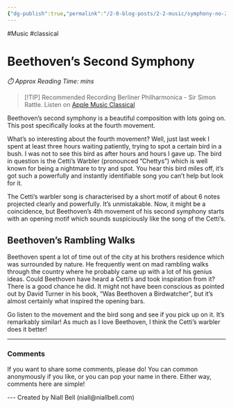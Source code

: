 ```yaml
---
{"dg-publish":true,"permalink":"/2-0-blog-posts/2-2-music/symphony-no-2-iv-op36-beethoven/","title":"Symphony No. 2 IV Op 36","hide":true,"tags":["Music","composers","classical"],"noteIcon":null,"created":"2024-04-18T22:53:02.000+01:00","updated":"2024-11-06T16:37:55.220+00:00"}
---
```


#Music #classical 
# Beethoven’s Second Symphony
<p id="reading-time" style="font-style: italic;">⏱️ Approx Reading Time:  <span id="inserted-text"></span> mins</p>

> [!TIP] Recommended Recording 
> Berliner Philharmonica - Sir Simon Rattle. Listen on [Apple Music Classical](https://classical.music.apple.com/gb/recording/ludwig-van-beethoven-1770-pp24-1458733549?l=en-GB)

Beethoven’s second symphony is a beautiful composition with lots going on. This post specifically looks at the fourth movement.

What’s so interesting about the fourth movement? Well, just last week I spent at least three hours waiting patiently, trying to spot a certain bird in a bush. I was not to see this bird as after hours and hours I gave up. The bird in question is the Cetti’s Warbler (pronounced ”Chettys”) which is well known for being a nightmare to try and spot. You hear this bird miles off, it’s got such a powerfully and instantly identifiable song you can’t help but look for it.

The Cetti’s warbler song is characterised by a short motif of about 6 notes projected clearly and powerfully. It’s unmistakable. Now, it might be a coincidence, but Beethoven’s 4th movement of his second symphony starts with an opening motif which sounds suspiciously like the song of the Cetti’s.

## Beethoven’s Rambling Walks

Beethoven spent a lot of time out of the city at his brothers residence which was surrounded by nature. He frequently went on mad rambling walks through the country where he probably came up with a lot of his genius ideas. Could Beethoven have heard a Cetti’s and took inspiration from it? There is a good chance he did. It might not have been conscious as pointed out by David Turner in his book, “Was Beethoven a Birdwatcher”, but it’s almost certainly what inspired the opening bars. 

Go listen to the movement and the bird song and see if you pick up on it. It’s remarkably similar! As much as I love Beethoven, I think the Cetti’s warbler does it better!



---
### Comments

If you want to share some comments, please do! You can common anonymously if you like, or you can pop your name in there. Either way, comments here are simple!


<div id="waline"></div>
<script type="module">
	import { init } from 'https://unpkg.com/@waline/client@v3/dist/waline.js';
	init({
	  el: '#waline',
	  serverURL: 'https://niallscavecomments.vercel.app/',
	  lang: 'en',
	});
</script>
---
Created by Niall Bell (niall@niallbell.com)